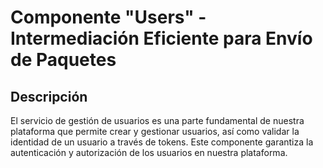 # Componente "Users" - Intermediación Eficiente para Envío de Paquetes

## Descripción

El servicio de gestión de usuarios es una parte fundamental de nuestra plataforma que permite crear y gestionar usuarios, así como validar la identidad de un usuario a través de tokens. Este componente garantiza la autenticación y autorización de los usuarios en nuestra plataforma.